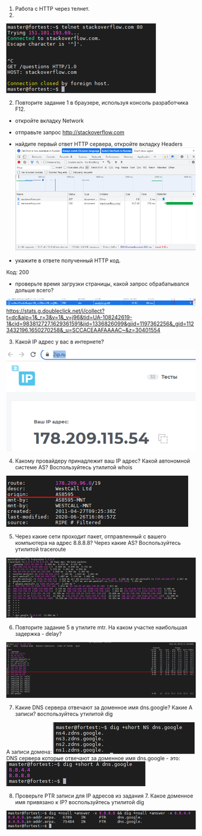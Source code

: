 1) Работа c HTTP через телнет.
2) 
![img_1.png](img_1.png)

2) Повторите задание 1 в браузере, используя консоль разработчика F12.

- откройте вкладку Network
- отправьте запрос http://stackoverflow.com
- найдите первый ответ HTTP сервера, откройте вкладку Headers
![img_2.png](img_2.png)

- укажите в ответе полученный HTTP код.

Код: 200

- проверьте время загрузки страницы, какой запрос обрабатывался дольше всего?

![img_3.png](img_3.png)
https://stats.g.doubleclick.net/j/collect?t=dc&aip=1&_r=3&v=1&_v=j96&tid=UA-108242619-1&cid=983812727.1629361591&jid=1336826099&gjid=1197362256&_gid=1123432196.1650270258&_u=SCCACEAAFAAAAC~&z=30401554

3) Какой IP адрес у вас в интернете?

![img_4.png](img_4.png)

4) Какому провайдеру принадлежит ваш IP адрес? Какой автономной системе AS? Воспользуйтесь утилитой whois

![img_5.png](img_5.png)

5) Через какие сети проходит пакет, отправленный с вашего компьютера на адрес 8.8.8.8? Через какие AS? Воспользуйтесь утилитой traceroute

![img_6.png](img_6.png)

6) Повторите задание 5 в утилите mtr. На каком участке наибольшая задержка - delay?

![img_7.png](img_7.png)

7) Какие DNS сервера отвечают за доменное имя dns.google? Какие A записи? воспользуйтесь утилитой dig

A записи домена:
![img_8.png](img_8.png)
DNS сервера которые отвечают за доменное имя dns.google - это:
![img_9.png](img_9.png)

8) Проверьте PTR записи для IP адресов из задания 7. Какое доменное имя привязано к IP? воспользуйтесь утилитой dig

![img_10.png](img_10.png)




